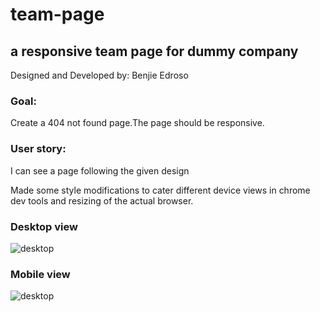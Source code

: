 # team-page

## a responsive team page for dummy company

Designed and Developed by: Benjie Edroso

### Goal:

Create a 404 not found page.The page should be responsive.

### User story:

I can see a page following the given design

Made some style modifications to cater different device views in chrome dev tools and resizing of the actual browser.

### Desktop view

![desktop](./assets/team-desktop.jpg)

### Mobile view

![desktop](./assets/mobile.jpg)
